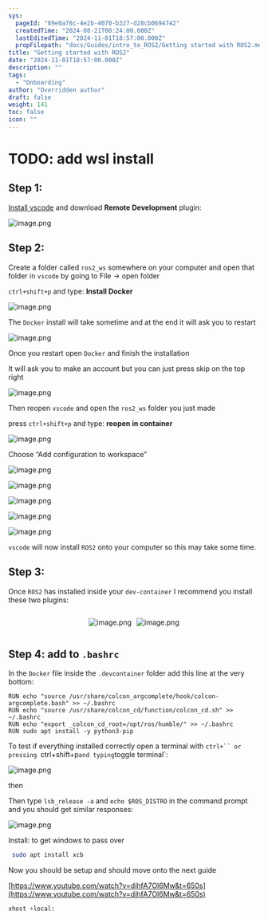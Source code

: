 ```yaml
---
sys:
  pageId: "89e0a78c-4e2b-4070-b327-d28cb0694742"
  createdTime: "2024-08-21T00:24:00.000Z"
  lastEditedTime: "2024-11-01T18:57:00.000Z"
  propFilepath: "docs/Guides/intro_to_ROS2/Getting started with ROS2.md"
title: "Getting started with ROS2"
date: "2024-11-01T18:57:00.000Z"
description: ""
tags:
  - "Onboarding"
author: "Overridden author"
draft: false
weight: 141
toc: false
icon: ""
---
```


# TODO: add wsl install

## Step 1:

[Install vscode](https://code.visualstudio.com/download) and download **Remote Development** plugin:

![image.png](https://prod-files-secure.s3.us-west-2.amazonaws.com/d518164a-d88e-44d1-a4ee-3adb3bd8bce0/efb52993-1881-4a40-b95e-6f020334f022/image.png?X-Amz-Algorithm=AWS4-HMAC-SHA256&X-Amz-Content-Sha256=UNSIGNED-PAYLOAD&X-Amz-Credential=ASIAZI2LB466TNHYL6U2%2F20250403%2Fus-west-2%2Fs3%2Faws4_request&X-Amz-Date=20250403T041058Z&X-Amz-Expires=3600&X-Amz-Security-Token=IQoJb3JpZ2luX2VjEHsaCXVzLXdlc3QtMiJIMEYCIQDsa8OW6oe4UgA6lDGShIczNYPw7FcgvWfrR87OcKNuoAIhAKOtqa%2BKpoVi61Esh2QAeX5GDrnofKPHPAVX64bzJVgDKogECOT%2F%2F%2F%2F%2F%2F%2F%2F%2F%2FwEQABoMNjM3NDIzMTgzODA1IgxvI8dTQc6uLlaQ0ucq3AOpFSwwFZYAdY0wnZiujKKyw%2F3u8BZF5hneoU6RC7B8LVkMFOKqNmiWASAbhYHl9xOyYvoaDaLCZcESZXDHGv1F7Y%2FmYAo5SclFG5Udqx3neQfd2h892TIMaXb2b%2FZ%2FiepW%2BEXljzvTWo8b6%2BAtAIwBzT8OI7bPEZsSqxqBNdytZfcBXQAQsxh6zWraf62bsR2BtnNFwI%2BTtzptLeV63giVYC1AlJxLS8uqmyQyO1ChV0Ldkhk30eBrScAjrOodXiK1iSUds2IJJdMScKq%2FVeZI6by0z2I3LaUmSefbYItACj0BPR4DmyiwIAV3n3h%2Bpu5q7SZNO5rb0MDWQSkPkZjGKsHsw0T2iZCgzRRZROPYDh2lu7x7xhmOvtUVuYz90ZnxoxQfPkvZCUdRYliE8ms0GdCf21Q4zq6X9LIgQYn5nUvPi%2BTJLNAskTwY71OeYvGoT3H%2FhAtd3XfiJHzhlhSxt6YE6KcACNF6NhGrr9KL5N5iHRXPv20Tv433YWkOb0Z6t2p2c0Qn8UbL%2BsK%2F5GoRl%2Fm4%2BMP%2BcPHQfzcqnmKg6urgXhPifpIs6VcUIOeTOibMkn3u1Je%2BiziN6zpY9kFCxQAgCjk8Rs6QSzH5aee8Br4DBf749aWkB8UhBDDO%2B7e%2FBjqkARrDYE3hcAVZ8YY4sNUK09wTm7fyZiBAU2eirw7AP%2FX4gaOIwAOjcTI4papEulUI9phBTMUJYlIdQvXHilYvhB2fuP%2BY1d7de3MsQjwlNh73hlHDfuhhV1xPpgNSG376df5nkGuQy0DcHOXarnpskZj4Mb2tU%2Bo%2FNmdbqe%2FkcU1WCvRZF0PtaxshYT4r1PPmyVeQrns0gUvRQ90%2FJyW0%2B8gLTrn5&X-Amz-Signature=4a5425a04362450ea34fc31fd77f3d3aab015e9b7948c11db773127fb4a6910a&X-Amz-SignedHeaders=host&x-id=GetObject)

## Step 2:

Create a folder called `ros2_ws` somewhere on your computer and open that folder in `vscode` by going to File → open folder 

`ctrl+shift+p` and type: **Install Docker**

![image.png](https://prod-files-secure.s3.us-west-2.amazonaws.com/d518164a-d88e-44d1-a4ee-3adb3bd8bce0/2269dc0e-1cd5-47ff-bceb-c04ad9b2eab0/image.png?X-Amz-Algorithm=AWS4-HMAC-SHA256&X-Amz-Content-Sha256=UNSIGNED-PAYLOAD&X-Amz-Credential=ASIAZI2LB466TNHYL6U2%2F20250403%2Fus-west-2%2Fs3%2Faws4_request&X-Amz-Date=20250403T041058Z&X-Amz-Expires=3600&X-Amz-Security-Token=IQoJb3JpZ2luX2VjEHsaCXVzLXdlc3QtMiJIMEYCIQDsa8OW6oe4UgA6lDGShIczNYPw7FcgvWfrR87OcKNuoAIhAKOtqa%2BKpoVi61Esh2QAeX5GDrnofKPHPAVX64bzJVgDKogECOT%2F%2F%2F%2F%2F%2F%2F%2F%2F%2FwEQABoMNjM3NDIzMTgzODA1IgxvI8dTQc6uLlaQ0ucq3AOpFSwwFZYAdY0wnZiujKKyw%2F3u8BZF5hneoU6RC7B8LVkMFOKqNmiWASAbhYHl9xOyYvoaDaLCZcESZXDHGv1F7Y%2FmYAo5SclFG5Udqx3neQfd2h892TIMaXb2b%2FZ%2FiepW%2BEXljzvTWo8b6%2BAtAIwBzT8OI7bPEZsSqxqBNdytZfcBXQAQsxh6zWraf62bsR2BtnNFwI%2BTtzptLeV63giVYC1AlJxLS8uqmyQyO1ChV0Ldkhk30eBrScAjrOodXiK1iSUds2IJJdMScKq%2FVeZI6by0z2I3LaUmSefbYItACj0BPR4DmyiwIAV3n3h%2Bpu5q7SZNO5rb0MDWQSkPkZjGKsHsw0T2iZCgzRRZROPYDh2lu7x7xhmOvtUVuYz90ZnxoxQfPkvZCUdRYliE8ms0GdCf21Q4zq6X9LIgQYn5nUvPi%2BTJLNAskTwY71OeYvGoT3H%2FhAtd3XfiJHzhlhSxt6YE6KcACNF6NhGrr9KL5N5iHRXPv20Tv433YWkOb0Z6t2p2c0Qn8UbL%2BsK%2F5GoRl%2Fm4%2BMP%2BcPHQfzcqnmKg6urgXhPifpIs6VcUIOeTOibMkn3u1Je%2BiziN6zpY9kFCxQAgCjk8Rs6QSzH5aee8Br4DBf749aWkB8UhBDDO%2B7e%2FBjqkARrDYE3hcAVZ8YY4sNUK09wTm7fyZiBAU2eirw7AP%2FX4gaOIwAOjcTI4papEulUI9phBTMUJYlIdQvXHilYvhB2fuP%2BY1d7de3MsQjwlNh73hlHDfuhhV1xPpgNSG376df5nkGuQy0DcHOXarnpskZj4Mb2tU%2Bo%2FNmdbqe%2FkcU1WCvRZF0PtaxshYT4r1PPmyVeQrns0gUvRQ90%2FJyW0%2B8gLTrn5&X-Amz-Signature=c9df57c6b2f6b02604657d2fe82055e26020482aee25085aa1383aa2a5b88171&X-Amz-SignedHeaders=host&x-id=GetObject)

The `Docker` install will take sometime and at the end it will ask you to restart

![image.png](https://prod-files-secure.s3.us-west-2.amazonaws.com/d518164a-d88e-44d1-a4ee-3adb3bd8bce0/ed233f78-be33-4b1f-b89c-9c346c0e961e/image.png?X-Amz-Algorithm=AWS4-HMAC-SHA256&X-Amz-Content-Sha256=UNSIGNED-PAYLOAD&X-Amz-Credential=ASIAZI2LB466TNHYL6U2%2F20250403%2Fus-west-2%2Fs3%2Faws4_request&X-Amz-Date=20250403T041058Z&X-Amz-Expires=3600&X-Amz-Security-Token=IQoJb3JpZ2luX2VjEHsaCXVzLXdlc3QtMiJIMEYCIQDsa8OW6oe4UgA6lDGShIczNYPw7FcgvWfrR87OcKNuoAIhAKOtqa%2BKpoVi61Esh2QAeX5GDrnofKPHPAVX64bzJVgDKogECOT%2F%2F%2F%2F%2F%2F%2F%2F%2F%2FwEQABoMNjM3NDIzMTgzODA1IgxvI8dTQc6uLlaQ0ucq3AOpFSwwFZYAdY0wnZiujKKyw%2F3u8BZF5hneoU6RC7B8LVkMFOKqNmiWASAbhYHl9xOyYvoaDaLCZcESZXDHGv1F7Y%2FmYAo5SclFG5Udqx3neQfd2h892TIMaXb2b%2FZ%2FiepW%2BEXljzvTWo8b6%2BAtAIwBzT8OI7bPEZsSqxqBNdytZfcBXQAQsxh6zWraf62bsR2BtnNFwI%2BTtzptLeV63giVYC1AlJxLS8uqmyQyO1ChV0Ldkhk30eBrScAjrOodXiK1iSUds2IJJdMScKq%2FVeZI6by0z2I3LaUmSefbYItACj0BPR4DmyiwIAV3n3h%2Bpu5q7SZNO5rb0MDWQSkPkZjGKsHsw0T2iZCgzRRZROPYDh2lu7x7xhmOvtUVuYz90ZnxoxQfPkvZCUdRYliE8ms0GdCf21Q4zq6X9LIgQYn5nUvPi%2BTJLNAskTwY71OeYvGoT3H%2FhAtd3XfiJHzhlhSxt6YE6KcACNF6NhGrr9KL5N5iHRXPv20Tv433YWkOb0Z6t2p2c0Qn8UbL%2BsK%2F5GoRl%2Fm4%2BMP%2BcPHQfzcqnmKg6urgXhPifpIs6VcUIOeTOibMkn3u1Je%2BiziN6zpY9kFCxQAgCjk8Rs6QSzH5aee8Br4DBf749aWkB8UhBDDO%2B7e%2FBjqkARrDYE3hcAVZ8YY4sNUK09wTm7fyZiBAU2eirw7AP%2FX4gaOIwAOjcTI4papEulUI9phBTMUJYlIdQvXHilYvhB2fuP%2BY1d7de3MsQjwlNh73hlHDfuhhV1xPpgNSG376df5nkGuQy0DcHOXarnpskZj4Mb2tU%2Bo%2FNmdbqe%2FkcU1WCvRZF0PtaxshYT4r1PPmyVeQrns0gUvRQ90%2FJyW0%2B8gLTrn5&X-Amz-Signature=a9035167ecedfe9c1b7fb9913cb8d87e1ccfbb174e80bee7f87e009c2054b9d1&X-Amz-SignedHeaders=host&x-id=GetObject)

Once you restart open `Docker` and finish the installation

It will ask you to make an account but you can just press skip on the top right

![image.png](https://prod-files-secure.s3.us-west-2.amazonaws.com/d518164a-d88e-44d1-a4ee-3adb3bd8bce0/21010ad9-1659-4fd9-9f59-9932a09b2a3d/image.png?X-Amz-Algorithm=AWS4-HMAC-SHA256&X-Amz-Content-Sha256=UNSIGNED-PAYLOAD&X-Amz-Credential=ASIAZI2LB466TNHYL6U2%2F20250403%2Fus-west-2%2Fs3%2Faws4_request&X-Amz-Date=20250403T041058Z&X-Amz-Expires=3600&X-Amz-Security-Token=IQoJb3JpZ2luX2VjEHsaCXVzLXdlc3QtMiJIMEYCIQDsa8OW6oe4UgA6lDGShIczNYPw7FcgvWfrR87OcKNuoAIhAKOtqa%2BKpoVi61Esh2QAeX5GDrnofKPHPAVX64bzJVgDKogECOT%2F%2F%2F%2F%2F%2F%2F%2F%2F%2FwEQABoMNjM3NDIzMTgzODA1IgxvI8dTQc6uLlaQ0ucq3AOpFSwwFZYAdY0wnZiujKKyw%2F3u8BZF5hneoU6RC7B8LVkMFOKqNmiWASAbhYHl9xOyYvoaDaLCZcESZXDHGv1F7Y%2FmYAo5SclFG5Udqx3neQfd2h892TIMaXb2b%2FZ%2FiepW%2BEXljzvTWo8b6%2BAtAIwBzT8OI7bPEZsSqxqBNdytZfcBXQAQsxh6zWraf62bsR2BtnNFwI%2BTtzptLeV63giVYC1AlJxLS8uqmyQyO1ChV0Ldkhk30eBrScAjrOodXiK1iSUds2IJJdMScKq%2FVeZI6by0z2I3LaUmSefbYItACj0BPR4DmyiwIAV3n3h%2Bpu5q7SZNO5rb0MDWQSkPkZjGKsHsw0T2iZCgzRRZROPYDh2lu7x7xhmOvtUVuYz90ZnxoxQfPkvZCUdRYliE8ms0GdCf21Q4zq6X9LIgQYn5nUvPi%2BTJLNAskTwY71OeYvGoT3H%2FhAtd3XfiJHzhlhSxt6YE6KcACNF6NhGrr9KL5N5iHRXPv20Tv433YWkOb0Z6t2p2c0Qn8UbL%2BsK%2F5GoRl%2Fm4%2BMP%2BcPHQfzcqnmKg6urgXhPifpIs6VcUIOeTOibMkn3u1Je%2BiziN6zpY9kFCxQAgCjk8Rs6QSzH5aee8Br4DBf749aWkB8UhBDDO%2B7e%2FBjqkARrDYE3hcAVZ8YY4sNUK09wTm7fyZiBAU2eirw7AP%2FX4gaOIwAOjcTI4papEulUI9phBTMUJYlIdQvXHilYvhB2fuP%2BY1d7de3MsQjwlNh73hlHDfuhhV1xPpgNSG376df5nkGuQy0DcHOXarnpskZj4Mb2tU%2Bo%2FNmdbqe%2FkcU1WCvRZF0PtaxshYT4r1PPmyVeQrns0gUvRQ90%2FJyW0%2B8gLTrn5&X-Amz-Signature=07fa09ecdd5030edcefb2b86c0268d2eea883392875594ca45f592e17847a0fa&X-Amz-SignedHeaders=host&x-id=GetObject)

Then reopen `vscode` and open the `ros2_ws` folder you just made

press `ctrl+shift+p` and type: **reopen in container**

![image.png](https://prod-files-secure.s3.us-west-2.amazonaws.com/d518164a-d88e-44d1-a4ee-3adb3bd8bce0/4e93b8c2-41ad-488c-8095-c74205196118/image.png?X-Amz-Algorithm=AWS4-HMAC-SHA256&X-Amz-Content-Sha256=UNSIGNED-PAYLOAD&X-Amz-Credential=ASIAZI2LB466TNHYL6U2%2F20250403%2Fus-west-2%2Fs3%2Faws4_request&X-Amz-Date=20250403T041058Z&X-Amz-Expires=3600&X-Amz-Security-Token=IQoJb3JpZ2luX2VjEHsaCXVzLXdlc3QtMiJIMEYCIQDsa8OW6oe4UgA6lDGShIczNYPw7FcgvWfrR87OcKNuoAIhAKOtqa%2BKpoVi61Esh2QAeX5GDrnofKPHPAVX64bzJVgDKogECOT%2F%2F%2F%2F%2F%2F%2F%2F%2F%2FwEQABoMNjM3NDIzMTgzODA1IgxvI8dTQc6uLlaQ0ucq3AOpFSwwFZYAdY0wnZiujKKyw%2F3u8BZF5hneoU6RC7B8LVkMFOKqNmiWASAbhYHl9xOyYvoaDaLCZcESZXDHGv1F7Y%2FmYAo5SclFG5Udqx3neQfd2h892TIMaXb2b%2FZ%2FiepW%2BEXljzvTWo8b6%2BAtAIwBzT8OI7bPEZsSqxqBNdytZfcBXQAQsxh6zWraf62bsR2BtnNFwI%2BTtzptLeV63giVYC1AlJxLS8uqmyQyO1ChV0Ldkhk30eBrScAjrOodXiK1iSUds2IJJdMScKq%2FVeZI6by0z2I3LaUmSefbYItACj0BPR4DmyiwIAV3n3h%2Bpu5q7SZNO5rb0MDWQSkPkZjGKsHsw0T2iZCgzRRZROPYDh2lu7x7xhmOvtUVuYz90ZnxoxQfPkvZCUdRYliE8ms0GdCf21Q4zq6X9LIgQYn5nUvPi%2BTJLNAskTwY71OeYvGoT3H%2FhAtd3XfiJHzhlhSxt6YE6KcACNF6NhGrr9KL5N5iHRXPv20Tv433YWkOb0Z6t2p2c0Qn8UbL%2BsK%2F5GoRl%2Fm4%2BMP%2BcPHQfzcqnmKg6urgXhPifpIs6VcUIOeTOibMkn3u1Je%2BiziN6zpY9kFCxQAgCjk8Rs6QSzH5aee8Br4DBf749aWkB8UhBDDO%2B7e%2FBjqkARrDYE3hcAVZ8YY4sNUK09wTm7fyZiBAU2eirw7AP%2FX4gaOIwAOjcTI4papEulUI9phBTMUJYlIdQvXHilYvhB2fuP%2BY1d7de3MsQjwlNh73hlHDfuhhV1xPpgNSG376df5nkGuQy0DcHOXarnpskZj4Mb2tU%2Bo%2FNmdbqe%2FkcU1WCvRZF0PtaxshYT4r1PPmyVeQrns0gUvRQ90%2FJyW0%2B8gLTrn5&X-Amz-Signature=c7b12b86cd77bf71642b3c22d2cedc5e6edfbeb5104571b0d85f361042c3a92b&X-Amz-SignedHeaders=host&x-id=GetObject)

Choose “Add configuration to workspace”

![image.png](https://prod-files-secure.s3.us-west-2.amazonaws.com/d518164a-d88e-44d1-a4ee-3adb3bd8bce0/9560b282-5060-4989-ba37-97e7b2c22476/image.png?X-Amz-Algorithm=AWS4-HMAC-SHA256&X-Amz-Content-Sha256=UNSIGNED-PAYLOAD&X-Amz-Credential=ASIAZI2LB466TNHYL6U2%2F20250403%2Fus-west-2%2Fs3%2Faws4_request&X-Amz-Date=20250403T041058Z&X-Amz-Expires=3600&X-Amz-Security-Token=IQoJb3JpZ2luX2VjEHsaCXVzLXdlc3QtMiJIMEYCIQDsa8OW6oe4UgA6lDGShIczNYPw7FcgvWfrR87OcKNuoAIhAKOtqa%2BKpoVi61Esh2QAeX5GDrnofKPHPAVX64bzJVgDKogECOT%2F%2F%2F%2F%2F%2F%2F%2F%2F%2FwEQABoMNjM3NDIzMTgzODA1IgxvI8dTQc6uLlaQ0ucq3AOpFSwwFZYAdY0wnZiujKKyw%2F3u8BZF5hneoU6RC7B8LVkMFOKqNmiWASAbhYHl9xOyYvoaDaLCZcESZXDHGv1F7Y%2FmYAo5SclFG5Udqx3neQfd2h892TIMaXb2b%2FZ%2FiepW%2BEXljzvTWo8b6%2BAtAIwBzT8OI7bPEZsSqxqBNdytZfcBXQAQsxh6zWraf62bsR2BtnNFwI%2BTtzptLeV63giVYC1AlJxLS8uqmyQyO1ChV0Ldkhk30eBrScAjrOodXiK1iSUds2IJJdMScKq%2FVeZI6by0z2I3LaUmSefbYItACj0BPR4DmyiwIAV3n3h%2Bpu5q7SZNO5rb0MDWQSkPkZjGKsHsw0T2iZCgzRRZROPYDh2lu7x7xhmOvtUVuYz90ZnxoxQfPkvZCUdRYliE8ms0GdCf21Q4zq6X9LIgQYn5nUvPi%2BTJLNAskTwY71OeYvGoT3H%2FhAtd3XfiJHzhlhSxt6YE6KcACNF6NhGrr9KL5N5iHRXPv20Tv433YWkOb0Z6t2p2c0Qn8UbL%2BsK%2F5GoRl%2Fm4%2BMP%2BcPHQfzcqnmKg6urgXhPifpIs6VcUIOeTOibMkn3u1Je%2BiziN6zpY9kFCxQAgCjk8Rs6QSzH5aee8Br4DBf749aWkB8UhBDDO%2B7e%2FBjqkARrDYE3hcAVZ8YY4sNUK09wTm7fyZiBAU2eirw7AP%2FX4gaOIwAOjcTI4papEulUI9phBTMUJYlIdQvXHilYvhB2fuP%2BY1d7de3MsQjwlNh73hlHDfuhhV1xPpgNSG376df5nkGuQy0DcHOXarnpskZj4Mb2tU%2Bo%2FNmdbqe%2FkcU1WCvRZF0PtaxshYT4r1PPmyVeQrns0gUvRQ90%2FJyW0%2B8gLTrn5&X-Amz-Signature=7a1aa7ec74a73582f0b9733583a0a42f8a903b02651651b13c97e48277366be0&X-Amz-SignedHeaders=host&x-id=GetObject)

![image.png](https://prod-files-secure.s3.us-west-2.amazonaws.com/d518164a-d88e-44d1-a4ee-3adb3bd8bce0/2ee63f81-886b-48e8-a553-dc6e5eac99e4/image.png?X-Amz-Algorithm=AWS4-HMAC-SHA256&X-Amz-Content-Sha256=UNSIGNED-PAYLOAD&X-Amz-Credential=ASIAZI2LB466TNHYL6U2%2F20250403%2Fus-west-2%2Fs3%2Faws4_request&X-Amz-Date=20250403T041058Z&X-Amz-Expires=3600&X-Amz-Security-Token=IQoJb3JpZ2luX2VjEHsaCXVzLXdlc3QtMiJIMEYCIQDsa8OW6oe4UgA6lDGShIczNYPw7FcgvWfrR87OcKNuoAIhAKOtqa%2BKpoVi61Esh2QAeX5GDrnofKPHPAVX64bzJVgDKogECOT%2F%2F%2F%2F%2F%2F%2F%2F%2F%2FwEQABoMNjM3NDIzMTgzODA1IgxvI8dTQc6uLlaQ0ucq3AOpFSwwFZYAdY0wnZiujKKyw%2F3u8BZF5hneoU6RC7B8LVkMFOKqNmiWASAbhYHl9xOyYvoaDaLCZcESZXDHGv1F7Y%2FmYAo5SclFG5Udqx3neQfd2h892TIMaXb2b%2FZ%2FiepW%2BEXljzvTWo8b6%2BAtAIwBzT8OI7bPEZsSqxqBNdytZfcBXQAQsxh6zWraf62bsR2BtnNFwI%2BTtzptLeV63giVYC1AlJxLS8uqmyQyO1ChV0Ldkhk30eBrScAjrOodXiK1iSUds2IJJdMScKq%2FVeZI6by0z2I3LaUmSefbYItACj0BPR4DmyiwIAV3n3h%2Bpu5q7SZNO5rb0MDWQSkPkZjGKsHsw0T2iZCgzRRZROPYDh2lu7x7xhmOvtUVuYz90ZnxoxQfPkvZCUdRYliE8ms0GdCf21Q4zq6X9LIgQYn5nUvPi%2BTJLNAskTwY71OeYvGoT3H%2FhAtd3XfiJHzhlhSxt6YE6KcACNF6NhGrr9KL5N5iHRXPv20Tv433YWkOb0Z6t2p2c0Qn8UbL%2BsK%2F5GoRl%2Fm4%2BMP%2BcPHQfzcqnmKg6urgXhPifpIs6VcUIOeTOibMkn3u1Je%2BiziN6zpY9kFCxQAgCjk8Rs6QSzH5aee8Br4DBf749aWkB8UhBDDO%2B7e%2FBjqkARrDYE3hcAVZ8YY4sNUK09wTm7fyZiBAU2eirw7AP%2FX4gaOIwAOjcTI4papEulUI9phBTMUJYlIdQvXHilYvhB2fuP%2BY1d7de3MsQjwlNh73hlHDfuhhV1xPpgNSG376df5nkGuQy0DcHOXarnpskZj4Mb2tU%2Bo%2FNmdbqe%2FkcU1WCvRZF0PtaxshYT4r1PPmyVeQrns0gUvRQ90%2FJyW0%2B8gLTrn5&X-Amz-Signature=9bc60a18e9e515f94e1208dd161010d409006ff3362b809f73f23d4756983e9d&X-Amz-SignedHeaders=host&x-id=GetObject)

![image.png](https://prod-files-secure.s3.us-west-2.amazonaws.com/d518164a-d88e-44d1-a4ee-3adb3bd8bce0/ae1580b2-b048-407e-aed9-b584224a7a04/image.png?X-Amz-Algorithm=AWS4-HMAC-SHA256&X-Amz-Content-Sha256=UNSIGNED-PAYLOAD&X-Amz-Credential=ASIAZI2LB466TNHYL6U2%2F20250403%2Fus-west-2%2Fs3%2Faws4_request&X-Amz-Date=20250403T041058Z&X-Amz-Expires=3600&X-Amz-Security-Token=IQoJb3JpZ2luX2VjEHsaCXVzLXdlc3QtMiJIMEYCIQDsa8OW6oe4UgA6lDGShIczNYPw7FcgvWfrR87OcKNuoAIhAKOtqa%2BKpoVi61Esh2QAeX5GDrnofKPHPAVX64bzJVgDKogECOT%2F%2F%2F%2F%2F%2F%2F%2F%2F%2FwEQABoMNjM3NDIzMTgzODA1IgxvI8dTQc6uLlaQ0ucq3AOpFSwwFZYAdY0wnZiujKKyw%2F3u8BZF5hneoU6RC7B8LVkMFOKqNmiWASAbhYHl9xOyYvoaDaLCZcESZXDHGv1F7Y%2FmYAo5SclFG5Udqx3neQfd2h892TIMaXb2b%2FZ%2FiepW%2BEXljzvTWo8b6%2BAtAIwBzT8OI7bPEZsSqxqBNdytZfcBXQAQsxh6zWraf62bsR2BtnNFwI%2BTtzptLeV63giVYC1AlJxLS8uqmyQyO1ChV0Ldkhk30eBrScAjrOodXiK1iSUds2IJJdMScKq%2FVeZI6by0z2I3LaUmSefbYItACj0BPR4DmyiwIAV3n3h%2Bpu5q7SZNO5rb0MDWQSkPkZjGKsHsw0T2iZCgzRRZROPYDh2lu7x7xhmOvtUVuYz90ZnxoxQfPkvZCUdRYliE8ms0GdCf21Q4zq6X9LIgQYn5nUvPi%2BTJLNAskTwY71OeYvGoT3H%2FhAtd3XfiJHzhlhSxt6YE6KcACNF6NhGrr9KL5N5iHRXPv20Tv433YWkOb0Z6t2p2c0Qn8UbL%2BsK%2F5GoRl%2Fm4%2BMP%2BcPHQfzcqnmKg6urgXhPifpIs6VcUIOeTOibMkn3u1Je%2BiziN6zpY9kFCxQAgCjk8Rs6QSzH5aee8Br4DBf749aWkB8UhBDDO%2B7e%2FBjqkARrDYE3hcAVZ8YY4sNUK09wTm7fyZiBAU2eirw7AP%2FX4gaOIwAOjcTI4papEulUI9phBTMUJYlIdQvXHilYvhB2fuP%2BY1d7de3MsQjwlNh73hlHDfuhhV1xPpgNSG376df5nkGuQy0DcHOXarnpskZj4Mb2tU%2Bo%2FNmdbqe%2FkcU1WCvRZF0PtaxshYT4r1PPmyVeQrns0gUvRQ90%2FJyW0%2B8gLTrn5&X-Amz-Signature=d99fdf16470d2b409636f293ffe2fa7901addcb072b3d38915951cf00b19700d&X-Amz-SignedHeaders=host&x-id=GetObject)

![image.png](https://prod-files-secure.s3.us-west-2.amazonaws.com/d518164a-d88e-44d1-a4ee-3adb3bd8bce0/53255b28-f75e-430f-b9e3-c0ac8577e42b/image.png?X-Amz-Algorithm=AWS4-HMAC-SHA256&X-Amz-Content-Sha256=UNSIGNED-PAYLOAD&X-Amz-Credential=ASIAZI2LB466TNHYL6U2%2F20250403%2Fus-west-2%2Fs3%2Faws4_request&X-Amz-Date=20250403T041058Z&X-Amz-Expires=3600&X-Amz-Security-Token=IQoJb3JpZ2luX2VjEHsaCXVzLXdlc3QtMiJIMEYCIQDsa8OW6oe4UgA6lDGShIczNYPw7FcgvWfrR87OcKNuoAIhAKOtqa%2BKpoVi61Esh2QAeX5GDrnofKPHPAVX64bzJVgDKogECOT%2F%2F%2F%2F%2F%2F%2F%2F%2F%2FwEQABoMNjM3NDIzMTgzODA1IgxvI8dTQc6uLlaQ0ucq3AOpFSwwFZYAdY0wnZiujKKyw%2F3u8BZF5hneoU6RC7B8LVkMFOKqNmiWASAbhYHl9xOyYvoaDaLCZcESZXDHGv1F7Y%2FmYAo5SclFG5Udqx3neQfd2h892TIMaXb2b%2FZ%2FiepW%2BEXljzvTWo8b6%2BAtAIwBzT8OI7bPEZsSqxqBNdytZfcBXQAQsxh6zWraf62bsR2BtnNFwI%2BTtzptLeV63giVYC1AlJxLS8uqmyQyO1ChV0Ldkhk30eBrScAjrOodXiK1iSUds2IJJdMScKq%2FVeZI6by0z2I3LaUmSefbYItACj0BPR4DmyiwIAV3n3h%2Bpu5q7SZNO5rb0MDWQSkPkZjGKsHsw0T2iZCgzRRZROPYDh2lu7x7xhmOvtUVuYz90ZnxoxQfPkvZCUdRYliE8ms0GdCf21Q4zq6X9LIgQYn5nUvPi%2BTJLNAskTwY71OeYvGoT3H%2FhAtd3XfiJHzhlhSxt6YE6KcACNF6NhGrr9KL5N5iHRXPv20Tv433YWkOb0Z6t2p2c0Qn8UbL%2BsK%2F5GoRl%2Fm4%2BMP%2BcPHQfzcqnmKg6urgXhPifpIs6VcUIOeTOibMkn3u1Je%2BiziN6zpY9kFCxQAgCjk8Rs6QSzH5aee8Br4DBf749aWkB8UhBDDO%2B7e%2FBjqkARrDYE3hcAVZ8YY4sNUK09wTm7fyZiBAU2eirw7AP%2FX4gaOIwAOjcTI4papEulUI9phBTMUJYlIdQvXHilYvhB2fuP%2BY1d7de3MsQjwlNh73hlHDfuhhV1xPpgNSG376df5nkGuQy0DcHOXarnpskZj4Mb2tU%2Bo%2FNmdbqe%2FkcU1WCvRZF0PtaxshYT4r1PPmyVeQrns0gUvRQ90%2FJyW0%2B8gLTrn5&X-Amz-Signature=3d6e9db74ba0b8155ac5b4b57378d73a724e9177e3f21bbfda9544babbf85720&X-Amz-SignedHeaders=host&x-id=GetObject)

![image.png](https://prod-files-secure.s3.us-west-2.amazonaws.com/d518164a-d88e-44d1-a4ee-3adb3bd8bce0/7c562767-5af9-4ffb-97d1-327bcdf4ee00/image.png?X-Amz-Algorithm=AWS4-HMAC-SHA256&X-Amz-Content-Sha256=UNSIGNED-PAYLOAD&X-Amz-Credential=ASIAZI2LB466TNHYL6U2%2F20250403%2Fus-west-2%2Fs3%2Faws4_request&X-Amz-Date=20250403T041058Z&X-Amz-Expires=3600&X-Amz-Security-Token=IQoJb3JpZ2luX2VjEHsaCXVzLXdlc3QtMiJIMEYCIQDsa8OW6oe4UgA6lDGShIczNYPw7FcgvWfrR87OcKNuoAIhAKOtqa%2BKpoVi61Esh2QAeX5GDrnofKPHPAVX64bzJVgDKogECOT%2F%2F%2F%2F%2F%2F%2F%2F%2F%2FwEQABoMNjM3NDIzMTgzODA1IgxvI8dTQc6uLlaQ0ucq3AOpFSwwFZYAdY0wnZiujKKyw%2F3u8BZF5hneoU6RC7B8LVkMFOKqNmiWASAbhYHl9xOyYvoaDaLCZcESZXDHGv1F7Y%2FmYAo5SclFG5Udqx3neQfd2h892TIMaXb2b%2FZ%2FiepW%2BEXljzvTWo8b6%2BAtAIwBzT8OI7bPEZsSqxqBNdytZfcBXQAQsxh6zWraf62bsR2BtnNFwI%2BTtzptLeV63giVYC1AlJxLS8uqmyQyO1ChV0Ldkhk30eBrScAjrOodXiK1iSUds2IJJdMScKq%2FVeZI6by0z2I3LaUmSefbYItACj0BPR4DmyiwIAV3n3h%2Bpu5q7SZNO5rb0MDWQSkPkZjGKsHsw0T2iZCgzRRZROPYDh2lu7x7xhmOvtUVuYz90ZnxoxQfPkvZCUdRYliE8ms0GdCf21Q4zq6X9LIgQYn5nUvPi%2BTJLNAskTwY71OeYvGoT3H%2FhAtd3XfiJHzhlhSxt6YE6KcACNF6NhGrr9KL5N5iHRXPv20Tv433YWkOb0Z6t2p2c0Qn8UbL%2BsK%2F5GoRl%2Fm4%2BMP%2BcPHQfzcqnmKg6urgXhPifpIs6VcUIOeTOibMkn3u1Je%2BiziN6zpY9kFCxQAgCjk8Rs6QSzH5aee8Br4DBf749aWkB8UhBDDO%2B7e%2FBjqkARrDYE3hcAVZ8YY4sNUK09wTm7fyZiBAU2eirw7AP%2FX4gaOIwAOjcTI4papEulUI9phBTMUJYlIdQvXHilYvhB2fuP%2BY1d7de3MsQjwlNh73hlHDfuhhV1xPpgNSG376df5nkGuQy0DcHOXarnpskZj4Mb2tU%2Bo%2FNmdbqe%2FkcU1WCvRZF0PtaxshYT4r1PPmyVeQrns0gUvRQ90%2FJyW0%2B8gLTrn5&X-Amz-Signature=d72b7f884c10e7f91c3e4b1dd5a40c7b9edfa0a80cc7478a771e7974ffd9a694&X-Amz-SignedHeaders=host&x-id=GetObject)

`vscode` will now install `ROS2` onto your computer so this may take some time.

## Step 3:

Once `ROS2` has installed inside your `dev-container` I recommend you install these two plugins:

<div style="display: flex;flex-direction: row; column-gap:10px; max-width: 630px;justify-content: center;">
<div>

![image.png](https://prod-files-secure.s3.us-west-2.amazonaws.com/d518164a-d88e-44d1-a4ee-3adb3bd8bce0/3fc3d550-5a54-4ba1-ba6b-faa01cdb7369/image.png?X-Amz-Algorithm=AWS4-HMAC-SHA256&X-Amz-Content-Sha256=UNSIGNED-PAYLOAD&X-Amz-Credential=ASIAZI2LB466TLE4CZBO%2F20250403%2Fus-west-2%2Fs3%2Faws4_request&X-Amz-Date=20250403T041104Z&X-Amz-Expires=3600&X-Amz-Security-Token=IQoJb3JpZ2luX2VjEHsaCXVzLXdlc3QtMiJIMEYCIQDxoWOQjpO0vObfp1ZcFCslJuzTKJp4gnwIKQkkaRnUBgIhAJ7EVhGZYM1xLXGd2Ssw4%2FcjFN32umpINIT4wIPVtbWhKogECOT%2F%2F%2F%2F%2F%2F%2F%2F%2F%2FwEQABoMNjM3NDIzMTgzODA1IgyMXFzqn1AshtEraykq3AOFWq1DqeSPItzBKrjoL2HtThIeOPcbw4s1BOljPW6ZuNXYdDl8JZ2HM0MuRjDeIw%2BQdLqDF1zTuhXonl31wOi%2Fh6r8Mm8C2fzezs9l6x1Rb%2B2F7hJFH19E2OYKxPQM0BbIizTVRbw5Wg7O%2B7oaWbmpbij6HDitoUhpp%2BTkARq8Nay1Oo5dISbUPUclxM%2BcPOUwZ3%2Fwihx%2BEjy7P0tDbh%2BXKc4xQ0jW9aWNUd6INLAcvYyRzdeh9UR0ElWYOotP1APanzs%2BJU7%2FHlYvzvsq37WbNBqXNw8Fuh855hrdGv66mK2nBws%2BZxNNRc7%2BtIjucX4TBQoUSuaxFzEc96%2BVMi0Kvbz5Q%2Fgl4jOtBNeiVOog8FvC7vh%2BFdBua0LYJ%2FdfjF8r40mDefZktZXKrBaU6D7s4WeAkSUnhGVT4%2BFszw2ryr49KyHwmKf7M9c6EfdBoAGeD15qTpyGFesMr6q%2B1pF0L2V2SAdyhuVI%2F4PTTgcdE7i%2B0JKUvyCUeHBXecSO0yagQnzvIhiZbR1zACfj9WUh1tsennd2PaDiBKnhCeWWOHlygPmKH9jNayq6uAOgmaD6HKGYU8o3j%2FAJsaT5Jw8r1tnqiIt0MVijeccwZ30Hzls7synxxOkf6anDEDDG%2B7e%2FBjqkAe6JzfkiTVM%2BhhnwFwcInZexiLunmBDHe4F8pp2pFnqCfnLGhOLVZxXax%2FqN0JdnOBmaZ%2FBro1ytntVjX6YBtKGdpUzEd38hRDpdIACZ7zVf4bQdsHKc7mLsw7%2BfYU4msTpFxuEkLAduyv0oj4%2BgFG5b7H62rbThBEaYKWbjCE879kUNzquO6ualtUSiDjn2oxj%2FvPmPv8naFJwFjwZQ16sfGfQT&X-Amz-Signature=5ebd8075b0dd8de4e19ace5f8c59e3610b109d3c2cb18fa288bd8ab2c6338d9a&X-Amz-SignedHeaders=host&x-id=GetObject)

</div>
<div>

![image.png](https://prod-files-secure.s3.us-west-2.amazonaws.com/d518164a-d88e-44d1-a4ee-3adb3bd8bce0/d994cc66-13c2-4093-a5a3-f84cf4601a82/image.png?X-Amz-Algorithm=AWS4-HMAC-SHA256&X-Amz-Content-Sha256=UNSIGNED-PAYLOAD&X-Amz-Credential=ASIAZI2LB4665EI54E4P%2F20250403%2Fus-west-2%2Fs3%2Faws4_request&X-Amz-Date=20250403T041105Z&X-Amz-Expires=3600&X-Amz-Security-Token=IQoJb3JpZ2luX2VjEHsaCXVzLXdlc3QtMiJHMEUCICb%2FsFwPcftN5jFZISIt1Xrz6ii2hFe27LmnS3iZRc%2BiAiEA18S8OXSKCfF1%2BCLAtwDZqUc%2BOdQGMG%2FPHqDrCfEb8%2FMqiAQI5P%2F%2F%2F%2F%2F%2F%2F%2F%2F%2FARAAGgw2Mzc0MjMxODM4MDUiDKlZrjb9n%2FvgZP2ZwSrcA4m65qcAaJnsGFNextCJ5fZel%2BtPKkxxet1g6ZNK%2B26LGOYkrwUfdS88%2FgiwNlzYDGi2q%2BU9awyyw5FWsGwfMosYWDfwf2qvfDaDoZkBsuasHOr68ZjbzdUf0%2FmZeuxOW%2Fh0cz3KJTfHfzlaJWlFOFmRI9JgA8xapNjBxkQXasaVJBJzx8w4tI7yqt7bprPuPsrCu5S5L2w31%2BOHtDR6p6HCq%2FfgUQFmo9YbXV41eRyag%2Fk4M6%2BoFwFHAkjfsGHTUbBfsLwCXOwignOo5vC62zuFTUkwp32ppjB5G%2Fe1efGtIa0WVRz6BzhzoP7jzzYWzeMN36lVJuO0HX68F8Id2xMz5MXJcqp8V%2BFni4RnchSxQqV6dfcyUhU2RBApiWeF6vRk3feCjjlu3SlIQ3CudTYGzP0KidvCDpgjhnUCWLBon2iVVsZls%2B5RqiNYBwzpNlrB2uUf5PJ1iB6UsAQkQzvVcZLXfi%2BpiZJ7WqTSHcMNb%2BThNi59W5ZaLADcJKNY%2BY8tFg0jq7tZTX0NhwWfbZcp36JlsRCEzK3lWjlGgoWNJ3IT7DW2qGTE7FQQXf7V9%2B3YgF%2BEW%2FtcXxC2AfajH%2F4a0epKp7vKQy9zOK9WPDBFIpmthqyAJzlNiv9KMMf7t78GOqUBDdmPjkzFNCoKulQLEtzWobHwIRAz0YPpc%2BEkaCilqiyybI4Jzv1%2FY6TlmGlcwjhYN9J1aFlEjq9md6AvUhelG%2FkHTP5LHYXihbugz9x8%2BtaCTxAT%2Bu9MgT%2BKrQRqGD3YVu12U1pBjIdl9aoAfoO5ufsEI1FCmKPlflfELWD9WEy4zFAs5fUREMqZdrAxEDae5SGjyFtI4Fhhnzm9NOsQHjEPqX59&X-Amz-Signature=6fe7bcae6ea52db76bbf72d3e6ffa6271f0a41eee46c9e6cb36fcaff2efa99f1&X-Amz-SignedHeaders=host&x-id=GetObject)

</div>
</div>

## Step 4: add to `.bashrc`

In the `Docker` file inside the `.devcontainer` folder add this line at the very bottom: 

```docker
RUN echo "source /usr/share/colcon_argcomplete/hook/colcon-argcomplete.bash" >> ~/.bashrc
RUN echo "source /usr/share/colcon_cd/function/colcon_cd.sh" >> ~/.bashrc
RUN echo "export _colcon_cd_root=/opt/ros/humble/" >> ~/.bashrc
RUN sudo apt install -y python3-pip 
```

To test if everything installed correctly open a terminal with `ctrl+`` or pressing `ctrl+shift+p` and typing `toggle terminal`:

![image.png](https://prod-files-secure.s3.us-west-2.amazonaws.com/d518164a-d88e-44d1-a4ee-3adb3bd8bce0/6a4943d8-b04e-4c02-9a58-775f3384d1a5/image.png?X-Amz-Algorithm=AWS4-HMAC-SHA256&X-Amz-Content-Sha256=UNSIGNED-PAYLOAD&X-Amz-Credential=ASIAZI2LB466TNHYL6U2%2F20250403%2Fus-west-2%2Fs3%2Faws4_request&X-Amz-Date=20250403T041058Z&X-Amz-Expires=3600&X-Amz-Security-Token=IQoJb3JpZ2luX2VjEHsaCXVzLXdlc3QtMiJIMEYCIQDsa8OW6oe4UgA6lDGShIczNYPw7FcgvWfrR87OcKNuoAIhAKOtqa%2BKpoVi61Esh2QAeX5GDrnofKPHPAVX64bzJVgDKogECOT%2F%2F%2F%2F%2F%2F%2F%2F%2F%2FwEQABoMNjM3NDIzMTgzODA1IgxvI8dTQc6uLlaQ0ucq3AOpFSwwFZYAdY0wnZiujKKyw%2F3u8BZF5hneoU6RC7B8LVkMFOKqNmiWASAbhYHl9xOyYvoaDaLCZcESZXDHGv1F7Y%2FmYAo5SclFG5Udqx3neQfd2h892TIMaXb2b%2FZ%2FiepW%2BEXljzvTWo8b6%2BAtAIwBzT8OI7bPEZsSqxqBNdytZfcBXQAQsxh6zWraf62bsR2BtnNFwI%2BTtzptLeV63giVYC1AlJxLS8uqmyQyO1ChV0Ldkhk30eBrScAjrOodXiK1iSUds2IJJdMScKq%2FVeZI6by0z2I3LaUmSefbYItACj0BPR4DmyiwIAV3n3h%2Bpu5q7SZNO5rb0MDWQSkPkZjGKsHsw0T2iZCgzRRZROPYDh2lu7x7xhmOvtUVuYz90ZnxoxQfPkvZCUdRYliE8ms0GdCf21Q4zq6X9LIgQYn5nUvPi%2BTJLNAskTwY71OeYvGoT3H%2FhAtd3XfiJHzhlhSxt6YE6KcACNF6NhGrr9KL5N5iHRXPv20Tv433YWkOb0Z6t2p2c0Qn8UbL%2BsK%2F5GoRl%2Fm4%2BMP%2BcPHQfzcqnmKg6urgXhPifpIs6VcUIOeTOibMkn3u1Je%2BiziN6zpY9kFCxQAgCjk8Rs6QSzH5aee8Br4DBf749aWkB8UhBDDO%2B7e%2FBjqkARrDYE3hcAVZ8YY4sNUK09wTm7fyZiBAU2eirw7AP%2FX4gaOIwAOjcTI4papEulUI9phBTMUJYlIdQvXHilYvhB2fuP%2BY1d7de3MsQjwlNh73hlHDfuhhV1xPpgNSG376df5nkGuQy0DcHOXarnpskZj4Mb2tU%2Bo%2FNmdbqe%2FkcU1WCvRZF0PtaxshYT4r1PPmyVeQrns0gUvRQ90%2FJyW0%2B8gLTrn5&X-Amz-Signature=ca85177547d1cba5f46949309a549502c6dcea8dc6bf91034aa3ba71c454a712&X-Amz-SignedHeaders=host&x-id=GetObject)

then 

Then type `lsb_release -a` and `echo $ROS_DISTRO` in the command prompt and you should get similar responses:

![image.png](https://prod-files-secure.s3.us-west-2.amazonaws.com/d518164a-d88e-44d1-a4ee-3adb3bd8bce0/3e635dec-a805-4e85-8b9e-d000e5b71a4e/image.png?X-Amz-Algorithm=AWS4-HMAC-SHA256&X-Amz-Content-Sha256=UNSIGNED-PAYLOAD&X-Amz-Credential=ASIAZI2LB466TNHYL6U2%2F20250403%2Fus-west-2%2Fs3%2Faws4_request&X-Amz-Date=20250403T041058Z&X-Amz-Expires=3600&X-Amz-Security-Token=IQoJb3JpZ2luX2VjEHsaCXVzLXdlc3QtMiJIMEYCIQDsa8OW6oe4UgA6lDGShIczNYPw7FcgvWfrR87OcKNuoAIhAKOtqa%2BKpoVi61Esh2QAeX5GDrnofKPHPAVX64bzJVgDKogECOT%2F%2F%2F%2F%2F%2F%2F%2F%2F%2FwEQABoMNjM3NDIzMTgzODA1IgxvI8dTQc6uLlaQ0ucq3AOpFSwwFZYAdY0wnZiujKKyw%2F3u8BZF5hneoU6RC7B8LVkMFOKqNmiWASAbhYHl9xOyYvoaDaLCZcESZXDHGv1F7Y%2FmYAo5SclFG5Udqx3neQfd2h892TIMaXb2b%2FZ%2FiepW%2BEXljzvTWo8b6%2BAtAIwBzT8OI7bPEZsSqxqBNdytZfcBXQAQsxh6zWraf62bsR2BtnNFwI%2BTtzptLeV63giVYC1AlJxLS8uqmyQyO1ChV0Ldkhk30eBrScAjrOodXiK1iSUds2IJJdMScKq%2FVeZI6by0z2I3LaUmSefbYItACj0BPR4DmyiwIAV3n3h%2Bpu5q7SZNO5rb0MDWQSkPkZjGKsHsw0T2iZCgzRRZROPYDh2lu7x7xhmOvtUVuYz90ZnxoxQfPkvZCUdRYliE8ms0GdCf21Q4zq6X9LIgQYn5nUvPi%2BTJLNAskTwY71OeYvGoT3H%2FhAtd3XfiJHzhlhSxt6YE6KcACNF6NhGrr9KL5N5iHRXPv20Tv433YWkOb0Z6t2p2c0Qn8UbL%2BsK%2F5GoRl%2Fm4%2BMP%2BcPHQfzcqnmKg6urgXhPifpIs6VcUIOeTOibMkn3u1Je%2BiziN6zpY9kFCxQAgCjk8Rs6QSzH5aee8Br4DBf749aWkB8UhBDDO%2B7e%2FBjqkARrDYE3hcAVZ8YY4sNUK09wTm7fyZiBAU2eirw7AP%2FX4gaOIwAOjcTI4papEulUI9phBTMUJYlIdQvXHilYvhB2fuP%2BY1d7de3MsQjwlNh73hlHDfuhhV1xPpgNSG376df5nkGuQy0DcHOXarnpskZj4Mb2tU%2Bo%2FNmdbqe%2FkcU1WCvRZF0PtaxshYT4r1PPmyVeQrns0gUvRQ90%2FJyW0%2B8gLTrn5&X-Amz-Signature=9a8c7f4330a7ac0368cb2a1a853285d923c2582dcfe4d247b430759f96cf64f1&X-Amz-SignedHeaders=host&x-id=GetObject)

Install:  to get windows to pass over

```bash
 sudo apt install xcb
```

Now you should be setup and should move onto the next guide 

[https://www.youtube.com/watch?v=dihfA7Ol6Mw&t=650s](https://www.youtube.com/watch?v=dihfA7Ol6Mw&t=650s)

```python
xhost +local:
```
